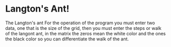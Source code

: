 # Langton's Ant!

The Langton's ant
For the operation of the program you must enter two data, one that is the size of the grid, then you must enter the steps or walk of the langont ant, in the matrix the zeros mean the white color and the ones the black color so you can differentiate the walk of the ant.